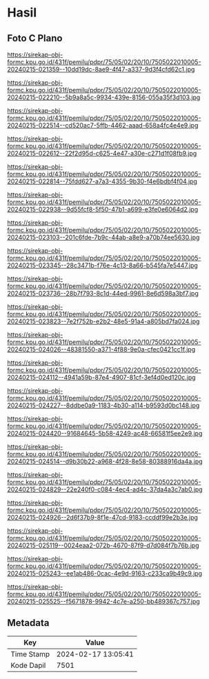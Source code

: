 # Hasil

## Foto C Plano

https://sirekap-obj-formc.kpu.go.id/431f/pemilu/pdpr/75/05/02/20/10/7505022010005-20240215-021359--10dd19dc-8ae9-4f47-a337-9d3f4cfd62c1.jpg

https://sirekap-obj-formc.kpu.go.id/431f/pemilu/pdpr/75/05/02/20/10/7505022010005-20240215-022210--5b9a8a5c-9934-439e-8156-055a35f3d103.jpg

https://sirekap-obj-formc.kpu.go.id/431f/pemilu/pdpr/75/05/02/20/10/7505022010005-20240215-022514--cd520ac7-5ffb-4462-aaad-658a4fc4e4e9.jpg

https://sirekap-obj-formc.kpu.go.id/431f/pemilu/pdpr/75/05/02/20/10/7505022010005-20240215-022612--22f2d95d-c625-4e47-a30e-c271d1f08fb9.jpg

https://sirekap-obj-formc.kpu.go.id/431f/pemilu/pdpr/75/05/02/20/10/7505022010005-20240215-022814--75fdd627-a7a3-4355-9b30-f4e6bdbf4f04.jpg

https://sirekap-obj-formc.kpu.go.id/431f/pemilu/pdpr/75/05/02/20/10/7505022010005-20240215-022938--9d55fcf8-5f50-47b1-a699-e3fe0e6064d2.jpg

https://sirekap-obj-formc.kpu.go.id/431f/pemilu/pdpr/75/05/02/20/10/7505022010005-20240215-023103--201c6fde-7b9c-44ab-a8e9-a70b74ee5630.jpg

https://sirekap-obj-formc.kpu.go.id/431f/pemilu/pdpr/75/05/02/20/10/7505022010005-20240215-023345--28c3471b-f76e-4c13-8a66-b545fa7e5447.jpg

https://sirekap-obj-formc.kpu.go.id/431f/pemilu/pdpr/75/05/02/20/10/7505022010005-20240215-023736--28b7f793-8c1d-44ed-9961-8e6d598a3bf7.jpg

https://sirekap-obj-formc.kpu.go.id/431f/pemilu/pdpr/75/05/02/20/10/7505022010005-20240215-023823--7e2f752b-e2b2-48e5-91a4-a805bd7fa024.jpg

https://sirekap-obj-formc.kpu.go.id/431f/pemilu/pdpr/75/05/02/20/10/7505022010005-20240215-024026--48381550-a371-4f88-9e0a-cfec0421cc1f.jpg

https://sirekap-obj-formc.kpu.go.id/431f/pemilu/pdpr/75/05/02/20/10/7505022010005-20240215-024112--4941a59b-87e4-4907-81cf-3ef4d0ed120c.jpg

https://sirekap-obj-formc.kpu.go.id/431f/pemilu/pdpr/75/05/02/20/10/7505022010005-20240215-024227--8ddbe0a9-1183-4b30-a114-b9593d0bc148.jpg

https://sirekap-obj-formc.kpu.go.id/431f/pemilu/pdpr/75/05/02/20/10/7505022010005-20240215-024420--91684645-5b58-4249-ac48-66581f5ee2e9.jpg

https://sirekap-obj-formc.kpu.go.id/431f/pemilu/pdpr/75/05/02/20/10/7505022010005-20240215-024514--d9b30b22-a968-4f28-8e58-80388916da4a.jpg

https://sirekap-obj-formc.kpu.go.id/431f/pemilu/pdpr/75/05/02/20/10/7505022010005-20240215-024829--22e240f0-c084-4ec4-ad4c-37da4a3c7ab0.jpg

https://sirekap-obj-formc.kpu.go.id/431f/pemilu/pdpr/75/05/02/20/10/7505022010005-20240215-024926--2d6f37b9-8f1e-47cd-9183-ccddf99e2b3e.jpg

https://sirekap-obj-formc.kpu.go.id/431f/pemilu/pdpr/75/05/02/20/10/7505022010005-20240215-025119--0024eaa2-072b-4670-87f9-d7d084f7b76b.jpg

https://sirekap-obj-formc.kpu.go.id/431f/pemilu/pdpr/75/05/02/20/10/7505022010005-20240215-025243--ee1ab486-0cac-4e9d-9163-c233ca9b49c9.jpg

https://sirekap-obj-formc.kpu.go.id/431f/pemilu/pdpr/75/05/02/20/10/7505022010005-20240215-025525--f5671878-9942-4c7e-a250-bb489367c757.jpg


## Metadata

| Key        | Value               |
| ---------- | ------------------- |
| Time Stamp | 2024-02-17 13:05:41 |
| Kode Dapil | 7501                |



